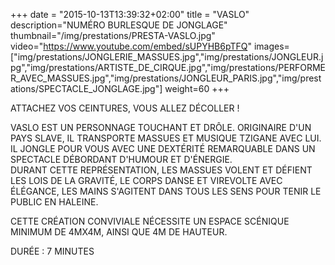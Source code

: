 +++
date = "2015-10-13T13:39:32+02:00"
title = "VASLO"
description="NUMÉRO BURLESQUE DE JONGLAGE"
thumbnail="/img/prestations/PRESTA-VASLO.jpg"
video="https://www.youtube.com/embed/sUPYHB6pTFQ"
images=["img/prestations/JONGLERIE_MASSUES.jpg","img/prestations/JONGLEUR.jpg","img/prestations/ARTISTE_DE_CIRQUE.jpg","img/prestations/PERFORMER_AVEC_MASSUES.jpg","img/prestations/JONGLEUR_PARIS.jpg","img/prestations/SPECTACLE_JONGLAGE.jpg"]
weight=60
+++

ATTACHEZ VOS CEINTURES, VOUS ALLEZ DÉCOLLER !
  
VASLO EST UN PERSONNAGE TOUCHANT ET DRÔLE. ORIGINAIRE D'UN PAYS SLAVE, IL TRANSPORTE MASSUES ET MUSIQUE TZIGANE AVEC LUI. IL JONGLE POUR VOUS AVEC UNE DEXTÉRITÉ REMARQUABLE DANS UN SPECTACLE DÉBORDANT D'HUMOUR ET D'ÉNERGIE.  
DURANT CETTE REPRÉSENTATION, LES MASSUES VOLENT ET DÉFIENT LES LOIS DE LA GRAVITÉ, LE CORPS DANSE ET VIREVOLTE AVEC ÉLÉGANCE, LES MAINS S'AGITENT DANS TOUS LES SENS POUR TENIR LE PUBLIC EN HALEINE.

CETTE CRÉATION CONVIVIALE NÉCESSITE UN ESPACE SCÉNIQUE MINIMUM DE 4MX4M, AINSI QUE 4M DE HAUTEUR. 

DURÉE : 7 MINUTES